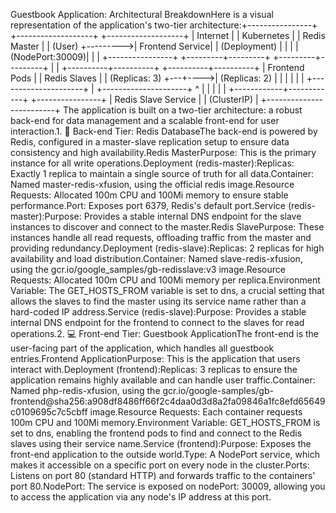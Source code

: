 Guestbook Application: Architectural BreakdownHere is a visual representation of the application's two-tier architecture:+----------------+          +-------------------+          +-------------------+
|   Internet     |          |   Kubernetes      |          |   Redis Master    |
|   (User)       +--------->|   Frontend Service|          |   (Deployment)    |
|                |          |   (NodePort:30009)|          |                   |
+----------------+          +---------+---------+          +---------+---------+
                                      |                               |
                           +----------+----------+         +----------+----------+
                           |   Frontend Pods     |         |    Redis Slaves     |
                           |   (Replicas: 3)     +---+---->|    (Replicas: 2)    |
                           |                     |   |     |                     |
                           +---------------------+   |     +---------------------+
                                    ^                |                |
                                    |                |                |
                       +------------+------------+   +----------------+
                       |   Redis Slave Service   |
                       |      (ClusterIP)        |
                       +-------------------------+
The application is built on a two-tier architecture: a robust back-end for data management and a scalable front-end for user interaction.1. 💾 Back-end Tier: Redis DatabaseThe back-end is powered by Redis, configured in a master-slave replication setup to ensure data consistency and high availability.Redis MasterPurpose: This is the primary instance for all write operations.Deployment (redis-master):Replicas: Exactly 1 replica to maintain a single source of truth for all data.Container: Named master-redis-xfusion, using the official redis image.Resource Requests: Allocated 100m CPU and 100Mi memory to ensure stable performance.Port: Exposes port 6379, Redis's default port.Service (redis-master):Purpose: Provides a stable internal DNS endpoint for the slave instances to discover and connect to the master.Redis SlavePurpose: These instances handle all read requests, offloading traffic from the master and providing redundancy.Deployment (redis-slave):Replicas: 2 replicas for high availability and load distribution.Container: Named slave-redis-xfusion, using the gcr.io/google_samples/gb-redisslave:v3 image.Resource Requests: Allocated 100m CPU and 100Mi memory per replica.Environment Variable: The GET_HOSTS_FROM variable is set to dns, a crucial setting that allows the slaves to find the master using its service name rather than a hard-coded IP address.Service (redis-slave):Purpose: Provides a stable internal DNS endpoint for the frontend to connect to the slaves for read operations.2. 💻 Front-end Tier: Guestbook ApplicationThe front-end is the user-facing part of the application, which handles all guestbook entries.Frontend ApplicationPurpose: This is the application that users interact with.Deployment (frontend):Replicas: 3 replicas to ensure the application remains highly available and can handle user traffic.Container: Named php-redis-xfusion, using the gcr.io/google-samples/gb-frontend@sha256:a908df8486ff66f2c4daa0d3d8a2fa09846a1fc8efd65649c0109695c7c5cbff image.Resource Requests: Each container requests 100m CPU and 100Mi memory.Environment Variable: GET_HOSTS_FROM is set to dns, enabling the frontend pods to find and connect to the Redis slaves using their service name.Service (frontend):Purpose: Exposes the front-end application to the outside world.Type: A NodePort service, which makes it accessible on a specific port on every node in the cluster.Ports: Listens on port 80 (standard HTTP) and forwards traffic to the containers' port 80.NodePort: The service is exposed on nodePort: 30009, allowing you to access the application via any node's IP address at this port.
